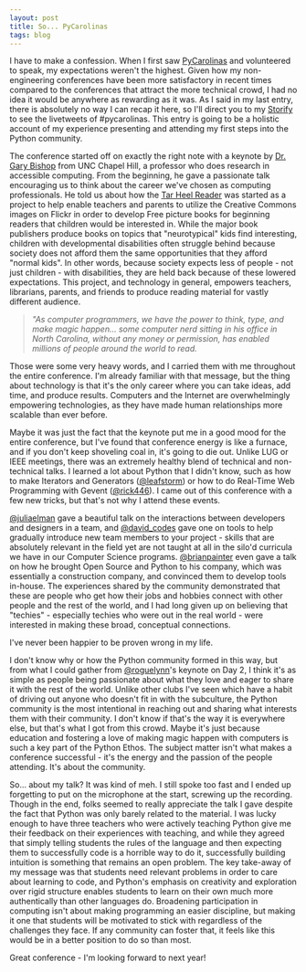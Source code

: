 ```yaml
---
layout: post
title: So... PyCarolinas
tags: blog
---
```


I have to make a confession. When I first saw <a href="http://pycarolinas.org">PyCarolinas</a> and volunteered to speak, my expectations weren't the highest. Given how my non-engineering conferences have been more satisfactory in recent times compared to the conferences that attract the more technical crowd, I had no idea it would be anywhere as rewarding as it was. As I said in my last entry, there is absolutely no way I can recap it here, so I'll direct you to my <a href="http://storify.com/IsharaComix/pycarolinas-unc-chapel-hill-oct-20-21">Storify</a> to see the livetweets of #pycarolinas. This entry is going to be a holistic account of my experience presenting and attending my first steps into the Python community.

The conference started off on exactly the right note with a keynote by <a href="http://www.cs.unc.edu/~gb/">Dr. Gary Bishop</a> from UNC Chapel Hill, a professor who does research in accessible computing. From the beginning, he gave a passionate talk encouraging us to think about the career we've chosen as computing professionals. He told us about how the <a href="http://tarheelreader.org/">Tar Heel Reader</a> was started as a project to help enable teachers and parents to utilize the Creative Commons images on Flickr in order to develop Free picture books for beginning readers that children would be interested in. While the major book publishers produce books on topics that "neurotypical" kids find interesting, children with developmental disabilities often struggle behind because society does not afford them the same opportunities that they afford "normal kids". In other words, because society expects less of people - not just children - with disabilities, they are held back because of these lowered expectations. This project, and technology in general, empowers teachers, librarians, parents, and friends to produce reading material for vastly different audience.

<blockquote><em>"As computer programmers, we have the power to think, type, and make magic happen... some computer nerd sitting in his office in North Carolina, without any money or permission, has enabled millions of people around the world to read.</em></blockquote>

Those were some very heavy words, and I carried them with me throughout the entire conference. I'm already familiar with that message, but the thing about technology is that it's the only career where you can take ideas, add time, and produce results. Computers and the Internet are overwhelmingly empowering technologies, as they have made human relationships more scalable than ever before.

Maybe it was just the fact that the keynote put me in a good mood for the entire conference, but I've found that conference energy is like a furnace, and if you don't keep shoveling coal in, it's going to die out. Unlike LUG or IEEE meetings, there was an extremely healthy blend of technical and non-technical talks. I learned a lot about Python that I didn't know, such as how to make Iterators and Generators (<a href="http://twitter.com/leafstorm">@leafstorm</a>) or how to do Real-Time Web Programming with Gevent (<a href="http://twitter.com/rick446">@rick446</a>). I came out of this conference with a few new tricks, but that's not why I attend these events.

<a href="http://twitter.com/juliaelman">@juliaelman</a> gave a beautiful talk on the interactions between developers and designers in a team, and <a href="http://twitter.com/david_codes">@david_codes</a> gave one on tools to help gradually introduce new team members to your project - skills that are absolutely relevant in the field yet are not taught at all in the silo'd curricula we have in our Computer Science programs. <a href="http://twitter.com/brianpainter">@brianpainter</a> even gave a talk on how he brought Open Source and Python to his company, which was essentially a construction company, and convinced them to develop tools in-house. The experiences shared by the community demonstrated that these are people who get how their jobs and hobbies connect with other people and the rest of the world, and I had long given up on believing that "techies" - especially techies who were out in the real world - were interested in making these broad, conceptual connections.

I've never been happier to be proven wrong in my life.

I don't know why or how the Python community formed in this way, but from what I could gather from <a href="http://twitter.com/roguelynn">@roguelynn</a>'s keynote on Day 2, I think it's as simple as people being passionate about what they love and eager to share it with the rest of the world. Unlike other clubs I've seen which have a habit of driving out anyone who doesn't fit in with the subculture, the Python community is the most intentional in reaching out and sharing what interests them with their community. I don't know if that's the way it is everywhere else, but that's what I got from this crowd. Maybe it's just because education and fostering a love of making magic happen with computers is such a key part of the Python Ethos. The subject matter isn't what makes a conference successful - it's the energy and the passion of the people attending. It's about the community.

So... about my talk? It was kind of meh. I still spoke too fast and I ended up forgetting to put on the microphone at the start, screwing up the recording. Though in the end, folks seemed to really appreciate the talk I gave despite the fact that Python was only barely related to the material. I was lucky enough to have three teachers who were actively teaching Python give me their feedback on their experiences with teaching, and while they agreed that simply telling students the rules of the language and then expecting them to successfully code is a horrible way to do it, successfully building intuition is something that remains an open problem. The key take-away of my message was that students need relevant problems in order to care about learning to code, and Python's emphasis on creativity and exploration over rigid structure enables students to learn on their own much more authentically than other languages do. Broadening participation in computing isn't about making programming an easier discipline, but making it one that students will be motivated to stick with regardless of the challenges they face. If any community can foster that, it feels like this would be in a better position to do so than most.

Great conference - I'm looking forward to next year!
